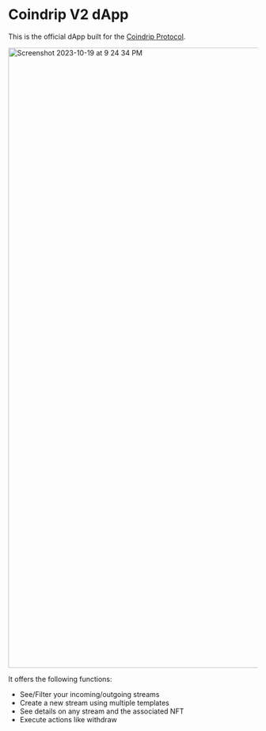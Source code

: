 # Coindrip V2 dApp

This is the official dApp built for the [Coindrip Protocol](https://github.com/CoinDrip-finance/sui-protocol).

<img width="1253" alt="Screenshot 2023-10-19 at 9 24 34 PM" src="https://github.com/CoinDrip-finance/client-v2/assets/63841990/79dc4158-d427-40ef-818d-57d353c699f3">

It offers the following functions:

- See/Filter your incoming/outgoing streams
- Create a new stream using multiple templates
- See details on any stream and the associated NFT
- Execute actions like withdraw
